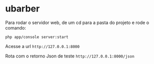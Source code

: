 ubarber
=======

Para rodar o servidor web, de um cd para a pasta do projeto e rode o comando:

`php app/console server:start`

Acesse a url `http://127.0.0.1:8000`

Rota com o retorno Json de teste `http://127.0.0.1:8000/json`